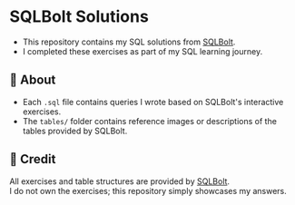 # SQLBolt Solutions

- This repository contains my SQL solutions from [SQLBolt](https://sqlbolt.com/).  
- I completed these exercises as part of my SQL learning journey.

## 📌 About
- Each `.sql` file contains queries I wrote based on SQLBolt's interactive exercises.
- The `tables/` folder contains reference images or descriptions of the tables provided by SQLBolt.

## 📖 Credit
All exercises and table structures are provided by [SQLBolt](https://sqlbolt.com/).  
I do not own the exercises; this repository simply showcases my answers.
